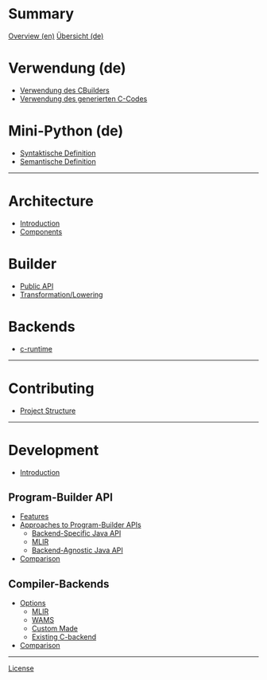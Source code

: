 <!--
SPDX-FileCopyrightText: 2024 Mini-Python Builder Contributors

SPDX-License-Identifier: CC-BY-SA-4.0

Mini-Python Builder documentation © 2024 by Mini-Python Builder Contributors is licensed under CC BY-SA 4.0.

-->

# Summary

[Overview (en)](readme.en.link.md)
[Übersicht (de)](readme.md)

# Verwendung (de)

- [Verwendung des CBuilders](usage_cbuilder.md)
- [Verwendung des generierten C-Codes](usage_generated_code.md)

# Mini-Python (de)

- [Syntaktische Definition](syntax_definition.md)
- [Semantische Definition](semantic_definition.md)

-----------

# Architecture

- [Introduction]()
- [Components](./architecture/components.md)

# Builder

- [Public API]()
- [Transformation/Lowering]()

# Backends

- [c-runtime](./architecture/backends/c-runtime.md)

-----------

# Contributing

- [Project Structure](./contributing/structure.md)

-----------

# Development

- [Introduction]()

## Program-Builder API

- [Features]()
- [Approaches to Program-Builder APIs]()
    - [Backend-Specific Java API]() <!-- the least specific one: both frontend and backend specific -->
    - [MLIR]() <!-- the most generic approach discussed here: neither frontend nor backend specific -->
    - [Backend-Agnostic Java API]() <!-- a middle ground: generic backend intended -->
- [Comparison]()

## Compiler-Backends

- [Options]()
    - [MLIR](development/backends/mlir.md)
    - [WAMS](development/backends/wasm.md)
    - [Custom Made]()
    - [Existing C-backend]()
- [Comparison](development/backends/comparison.md)


-----------

[License](license.link.md)
